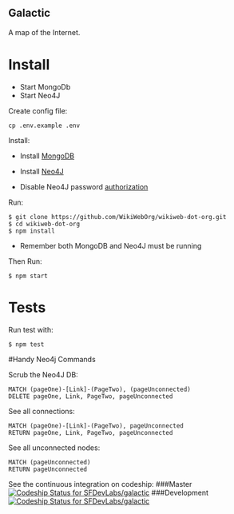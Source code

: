 
## Galactic

A map of the Internet.

# Install

 - Start MongoDb
 - Start Neo4J

Create config file:

```
cp .env.example .env
```

Install:

* Install [MongoDB](https://www.mongodb.com/download-center#community)

* Install [Neo4J](https://neo4j.com/download/)

* Disable Neo4J password [authorization](http://stackoverflow.com/questions/29096616/how-to-disable-basic-auth-on-neo4j-2-2-0-rc01)

Run:
```
$ git clone https://github.com/WikiWebOrg/wikiweb-dot-org.git
$ cd wikiweb-dot-org
$ npm install
```

* Remember both MongoDB and Neo4J must be running

Then Run:

```
$ npm start
```
# Tests
Run test with:

	$ npm test

#Handy Neo4j Commands

Scrub the Neo4J DB:

``` Neo4j
MATCH (pageOne)-[Link]-(PageTwo), (pageUnconnected)
DELETE pageOne, Link, PageTwo, pageUnconnected
```

See all connections:

``` Neo4j
MATCH (pageOne)-[Link]-(PageTwo), pageUnconnected
RETURN pageOne, Link, PageTwo, pageUnconnected
```

See all unconnected nodes:

``` Neo4j
MATCH (pageUnconnected)
RETURN pageUnconnected
```


See the continuous integration on codeship:
###Master
[ ![Codeship Status for SFDevLabs/galactic](https://codeship.com/projects/e11ce800-0103-0134-bf1e-2e7e86e65593/status?branch=master)](https://codeship.com/projects/153417)
###Development
[ ![Codeship Status for SFDevLabs/galactic](https://codeship.com/projects/e11ce800-0103-0134-bf1e-2e7e86e65593/status?branch=development)](https://codeship.com/projects/153417)

